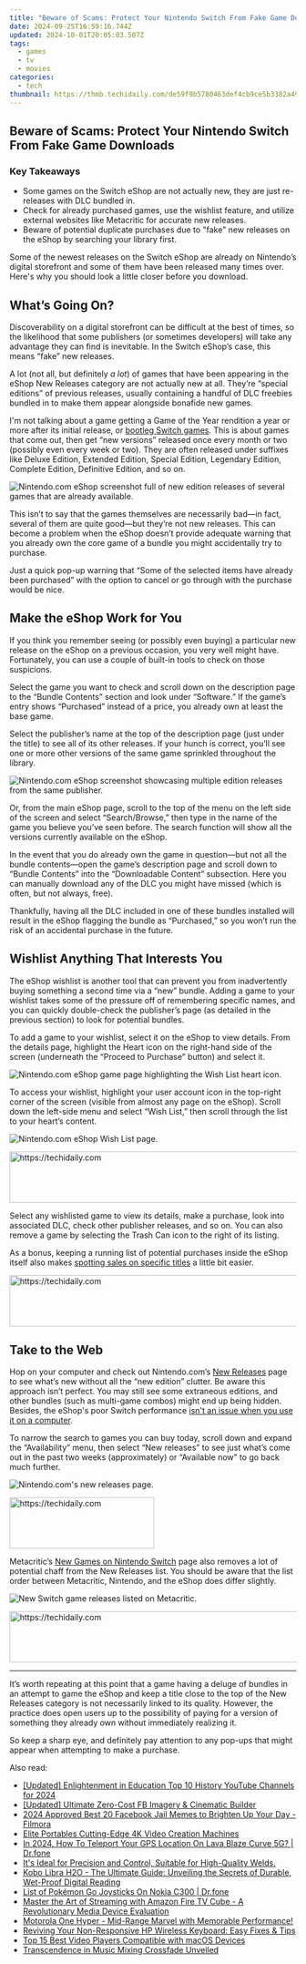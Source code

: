 ```yaml
---
title: "Beware of Scams: Protect Your Nintendo Switch From Fake Game Downloads"
date: 2024-09-25T16:59:16.744Z
updated: 2024-10-01T20:05:03.507Z
tags:
  - games
  - tv
  - movies
categories:
  - tech
thumbnail: https://thmb.techidaily.com/de59f9b5780463def4cb9ce5b3382a49671007046477b96e6adff7ee7d6b4151.jpg
---
```


## Beware of Scams: Protect Your Nintendo Switch From Fake Game Downloads

### Key Takeaways

* Some games on the Switch eShop are not actually new, they are just re-releases with DLC bundled in.
* Check for already purchased games, use the wishlist feature, and utilize external websites like Metacritic for accurate new releases.
* Beware of potential duplicate purchases due to "fake" new releases on the eShop by searching your library first.

 Some of the newest releases on the Switch eShop are already on Nintendo’s digital storefront and some of them have been released many times over. Here's why you should look a little closer before you download.

##  What’s Going On?

 Discoverability on a digital storefront can be difficult at the best of times, so the likelihood that some publishers (or sometimes developers) will take any advantage they can find is inevitable. In the Switch eShop’s case, this means “fake” new releases.

 A lot (not all, but definitely _a lot_) of games that have been appearing in the eShop New Releases category are not actually new at all. They’re “special editions” of previous releases, usually containing a handful of DLC freebies bundled in to make them appear alongside bonafide new games.

 I'm not talking about a game getting a Game of the Year rendition a year or more after its initial release, or [bootleg Switch games](https://youtube-web.techidaily.com/ed-in-2024-decoding-the-visual-language-of-youtube-thumbnails/). This is about games that come out, then get “new versions” released once every month or two (possibly even every week or two). They are often released under suffixes like Deluxe Edition, Extended Edition, Special Edition, Legendary Edition, Complete Edition, Definitive Edition, and so on.

![Nintendo.com eShop screenshot full of new edition releases of several games that are already available.](https://static1.howtogeekimages.com/wordpress/wp-content/uploads/2024/08/eshop-2-04.jpg) 

 This isn’t to say that the games themselves are necessarily bad—in fact, several of them are quite good—but they’re not new releases. This can become a problem when the eShop doesn’t provide adequate warning that you already own the core game of a bundle you might accidentally try to purchase.

 Just a quick pop-up warning that “Some of the selected items have already been purchased” with the option to cancel or go through with the purchase would be nice.

##  Make the eShop Work for You

 If you think you remember seeing (or possibly even buying) a particular new release on the eShop on a previous occasion, you very well might have. Fortunately, you can use a couple of built-in tools to check on those suspicions.

 Select the game you want to check and scroll down on the description page to the “Bundle Contents” section and look under “Software.” If the game’s entry shows “Purchased” instead of a price, you already own at least the base game.

 Select the publisher’s name at the top of the description page (just under the title) to see all of its other releases. If your hunch is correct, you’ll see one or more other versions of the same game sprinkled throughout the library.

![Nintendo.com eShop screenshot showcasing multiple edition releases from the same publisher.](https://static1.howtogeekimages.com/wordpress/wp-content/uploads/2024/08/eshop-2-03.jpg) 

 Or, from the main eShop page, scroll to the top of the menu on the left side of the screen and select “Search/Browse,” then type in the name of the game you believe you’ve seen before. The search function will show all the versions currently available on the eShop.

 In the event that you do already own the game in question—but not all the bundle contents—open the game’s description page and scroll down to “Bundle Contents” into the “Downloadable Content” subsection. Here you can manually download any of the DLC you might have missed (which is often, but not always, free).

 Thankfully, having all the DLC included in one of these bundles installed will result in the eShop flagging the bundle as “Purchased,” so you won’t run the risk of an accidental purchase in the future.

## **Wishlist Anything That Interests You** 

 The eShop wishlist is another tool that can prevent you from inadvertently buying something a second time via a “new” bundle. Adding a game to your wishlist takes some of the pressure off of remembering specific names, and you can quickly double-check the publisher’s page (as detailed in the previous section) to look for potential bundles.

 To add a game to your wishlist, select it on the eShop to view details. From the details page, highlight the Heart icon on the right-hand side of the screen (underneath the “Proceed to Purchase” button) and select it.

![Nintendo.com eShop game page highlighting the Wish List heart icon.](https://static1.howtogeekimages.com/wordpress/wp-content/uploads/2024/08/eshop-2-05-1.jpg) 

 To access your wishlist, highlight your user account icon in the top-right corner of the screen (visible from almost any page on the eShop). Scroll down the left-side menu and select “Wish List,” then scroll through the list to your heart’s content.

![Nintendo.com eShop Wish List page.](https://static1.howtogeekimages.com/wordpress/wp-content/uploads/2024/08/eshop-2-06.jpg) 

<!-- affiliate ads begin -->
<a href="https://bluettius.sjv.io/c/5597632/2139123/17108" target="_top" id="2139123">
  <img src="//a.impactradius-go.com/display-ad/17108-2139123" border="0" alt="https://techidaily.com" width="728" height="90"/>
</a>
<img height="0" width="0" src="https://bluettius.sjv.io/i/5597632/2139123/17108" style="position:absolute;visibility:hidden;" border="0" />
<!-- affiliate ads end -->

 Select any wishlisted game to view its details, make a purchase, look into associated DLC, check other publisher releases, and so on. You can also remove a game by selecting the Trash Can icon to the right of its listing.

 As a bonus, keeping a running list of potential purchases inside the eShop itself also makes [spotting sales on specific titles](https://sim-unlock.techidaily.com/how-to-change-your-sim-pin-code-on-your-poco-f5-pro-5g-phone-by-drfone-android/) a little bit easier.

<!-- affiliate ads begin -->
<a href="https://appsumo.8odi.net/c/5597632/2082526/7443" target="_top" id="2082526">
  <img src="//a.impactradius-go.com/display-ad/7443-2082526" border="0" alt="https://techidaily.com" width="728" height="90"/>
</a>
<img height="0" width="0" src="https://appsumo.8odi.net/i/5597632/2082526/7443" style="position:absolute;visibility:hidden;" border="0" />
<!-- affiliate ads end -->

## **Take to the Web** 

 Hop on your computer and check out Nintendo.com’s [New Releases](https://www.nintendo.com/us/search/#p=1&cat=gme&sort=rd&f=availability&availability=Available+now) page to see what’s new without all the “new edition” clutter. Be aware this approach isn’t perfect. You may still see some extraneous editions, and other bundles (such as multi-game combos) might end up being hidden. Besides, the eShop's poor Switch performance [isn't an issue when you use it on a computer](https://extra-tips.techidaily.com/photoshops-quick-path-to-stunning-colors/).

 To narrow the search to games you can buy today, scroll down and expand the “Availability” menu, then select “New releases” to see just what’s come out in the past two weeks (approximately) or “Available now” to go back much further.

![Nintendo.com's new releases page.](https://static1.howtogeekimages.com/wordpress/wp-content/uploads/2024/08/eshop-15.jpg) 

<!-- affiliate ads begin -->
<a href="https://25home.pxf.io/c/5597632/2148641/16836" target="_top" id="2148641">
  <img src="//a.impactradius-go.com/display-ad/16836-2148641" border="0" alt="https://techidaily.com" width="254" height="90"/>
</a>
<img height="0" width="0" src="https://25home.pxf.io/i/5597632/2148641/16836" style="position:absolute;visibility:hidden;" border="0" />
<!-- affiliate ads end -->

 Metacritic’s [New Games on Nintendo Switch](https://www.metacritic.com/browse/game/nintendo-switch/all/all-time/new/) page also removes a lot of potential chaff from the New Releases list. You should be aware that the list order between Metacritic, Nintendo, and the eShop does differ slightly.

![New Switch game releases listed on Metacritic.](https://static1.howtogeekimages.com/wordpress/wp-content/uploads/2024/08/eshop-16.jpg) 

<!-- affiliate ads begin -->
<a href="https://appsumo.8odi.net/c/5597632/2144289/7443" target="_top" id="2144289">
  <img src="//a.impactradius-go.com/display-ad/7443-2144289" border="0" alt="https://techidaily.com" width="728" height="90"/>
</a>
<img height="0" width="0" src="https://appsumo.8odi.net/i/5597632/2144289/7443" style="position:absolute;visibility:hidden;" border="0" />
<!-- affiliate ads end -->

---

 It’s worth repeating at this point that a game having a deluge of bundles in an attempt to game the eShop and keep a title close to the top of the New Releases category is not necessarily linked to its quality. However, the practice does open users up to the possibility of paying for a version of something they already own without immediately realizing it.

 So keep a sharp eye, and definitely pay attention to any pop-ups that might appear when attempting to make a purchase.

<ins class="adsbygoogle"
     style="display:block"
     data-ad-format="autorelaxed"
     data-ad-client="ca-pub-7571918770474297"
     data-ad-slot="1223367746"></ins>

<ins class="adsbygoogle"
     style="display:block"
     data-ad-client="ca-pub-7571918770474297"
     data-ad-slot="8358498916"
     data-ad-format="auto"
     data-full-width-responsive="true"></ins>

<span class="atpl-alsoreadstyle">Also read:</span>
<div><ul>
<li><a href="https://facebook-video-footage.techidaily.com/updated-enlightenment-in-education-top-10-history-youtube-channels-for-2024/"><u>[Updated] Enlightenment in Education Top 10 History YouTube Channels for 2024</u></a></li>
<li><a href="https://facebook-video-content.techidaily.com/updated-ultimate-zero-cost-fb-imagery-and-cinematic-builder/"><u>[Updated] Ultimate Zero-Cost FB Imagery & Cinematic Builder</u></a></li>
<li><a href="https://facebook-clips.techidaily.com/2024-approved-best-20-facebook-jail-memes-to-brighten-up-your-day-filmora/"><u>2024 Approved Best 20 Facebook Jail Memes to Brighten Up Your Day - Filmora</u></a></li>
<li><a href="https://fox-friendly.techidaily.com/elite-portables-cutting-edge-4k-video-creation-machines/"><u>Elite Portables Cutting-Edge 4K Video Creation Machines</u></a></li>
<li><a href="https://blog-min.techidaily.com/in-2024-how-to-teleport-your-gps-location-on-lava-blaze-curve-5g-drfone-by-drfone-virtual-android/"><u>In 2024, How To Teleport Your GPS Location On Lava Blaze Curve 5G? | Dr.fone</u></a></li>
<li><a href="https://buynow-tips.techidaily.com/its-ideal-for-precision-and-control-suitable-for-high-quality-welds/"><u>It's Ideal for Precision and Control, Suitable for High-Quality Welds.</u></a></li>
<li><a href="https://buynow-tips.techidaily.com/kobo-libra-h2o-the-ultimate-guide-unveiling-the-secrets-of-durable-wet-proof-digital-reading/"><u>Kobo Libra H2O - The Ultimate Guide: Unveiling the Secrets of Durable, Wet-Proof Digital Reading</u></a></li>
<li><a href="https://android-pokemon-go.techidaily.com/list-of-pokemon-go-joysticks-on-nokia-c300-drfone-by-drfone-virtual-android/"><u>List of Pokémon Go Joysticks On Nokia C300 | Dr.fone</u></a></li>
<li><a href="https://buynow-tips.techidaily.com/master-the-art-of-streaming-with-amazon-fire-tv-cube-a-revolutionary-media-device-evaluation/"><u>Master the Art of Streaming with Amazon Fire TV Cube - A Revolutionary Media Device Evaluation</u></a></li>
<li><a href="https://buynow-tips.techidaily.com/motorola-one-hyper-mid-range-marvel-with-memorable-performance/"><u>Motorola One Hyper - Mid-Range Marvel with Memorable Performance!</u></a></li>
<li><a href="https://driver-error.techidaily.com/reviving-your-non-responsive-hp-wireless-keyboard-easy-fixes-and-tips/"><u>Reviving Your Non-Responsive HP Wireless Keyboard: Easy Fixes & Tips</u></a></li>
<li><a href="https://solve-lab.techidaily.com/top-15-best-video-players-compatible-with-macos-devices/"><u>Top 15 Best Video Players Compatible with macOS Devices</u></a></li>
<li><a href="https://extra-resources.techidaily.com/transcendence-in-music-mixing-crossfade-unveiled/"><u>Transcendence in Music Mixing Crossfade Unveiled</u></a></li>
</ul></div>

